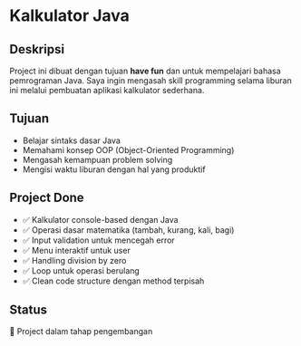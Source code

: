 # Kalkulator Java

## Deskripsi
Project ini dibuat dengan tujuan **have fun** dan untuk mempelajari bahasa pemrograman Java. Saya ingin mengasah skill programming selama liburan ini melalui pembuatan aplikasi kalkulator sederhana.

## Tujuan
- Belajar sintaks dasar Java
- Memahami konsep OOP (Object-Oriented Programming)
- Mengasah kemampuan problem solving
- Mengisi waktu liburan dengan hal yang produktif

## Project Done
- ✅ Kalkulator console-based dengan Java
- ✅ Operasi dasar matematika (tambah, kurang, kali, bagi)
- ✅ Input validation untuk mencegah error
- ✅ Menu interaktif untuk user
- ✅ Handling division by zero
- ✅ Loop untuk operasi berulang
- ✅ Clean code structure dengan method terpisah

## Status
🚧 Project dalam tahap pengembangan
